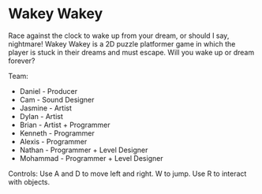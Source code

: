 # Wakey Wakey

Race against the clock to wake up from your dream, or should I say, nightmare! 
Wakey Wakey is a 2D puzzle platformer game in which the player is stuck in their dreams and must escape. Will you wake up or dream forever?


Team:
  - Daniel - Producer
  - Cam - Sound Designer
  - Jasmine - Artist
  - Dylan - Artist
  - Brian - Artist + Programmer
  - Kenneth - Programmer
  - Alexis - Programmer
  - Nathan - Programmer + Level Designer
  - Mohammad - Programmer + Level Designer

Controls:
Use A and D to move left and right. W to jump. Use R to interact with objects.

